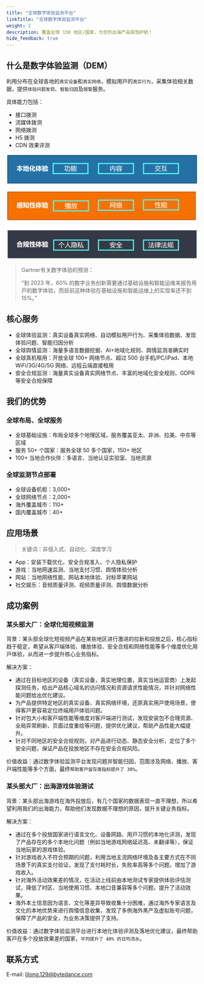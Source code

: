 ```yaml
---
title: "全球数字体验监测平台"
linkTitle: "全球数字体验监测平台"
weight: 1
description: 覆盖全球 150 地区/国家，为您的出海产品保驾护航！
hide_feedback: true
---
```


## 什么是数字体验监测（DEM）

利⽤分布在全球各地的`真实设备`和`真实⽹络`，模拟⽤⼾的`真实⾏为`，采集体验相关数据，提供`体验问题发现`、`智能归因`及`报警`服务。

具体能⼒包括：

- 接⼝拨测
- 流媒体拨测
- ⽹络拨测
- H5 拨测
- CDN 效果评测

![](/image/DEM.png)

> Gartner有关数字体验的预测：
>
> “到 2023 年，60% 的数字业务创新需要通过基础设施和智能运维来报告⽤⼾的数字体验，⽽⽬前这种体验在基础设施和智能运维上的实现率还不到 15%。”

## 核⼼服务

- 全球体验监测：真实设备真实⽹络、⾃动模拟⽤⼾⾏为、采集体验数据、发现体验问题、智能归因分析
- 全球舆情监测：海量多语⾔数据挖掘、AI+地域化规则、舆情监测准确实时
- 全球真机租⽤：开放全球 100+ ⽹络节点、超过 500 台⼿机/PC/iPad、本地 WiFi/3G/4G/5G ⽹络、远程云端直接租⽤
- 安全合规监测：海量真实设备真实⽹络节点、丰富的地域化安全规则、GDPR 等安全合规保障

## 我们的优势

### 全球布局、全球服务

- 全球基础设施：布局全球多个地理区域，服务覆盖亚太、⾮洲、拉美、中东等区域
- 服务 50+ 个国家：服务全球 50 多个国家，150+ 地区
- 100+ 当地合作伙伴：多语⾔、当地认证实验室、当地资源

### 全球监测节点部署

- 全球设备机柜：3,000+
- 全球⽹络节点：2,000+
- 海外覆盖城市：110+
- 国内覆盖城市：40+

## 应用场景

> 关键词：非侵入式、自动化、深度学习

- App：安装下载优化、安全合规准⼊、个⼈隐私保护
- 游戏：当地⽹速监测、当地⽀付习惯、舆情体验分析
- 网站：当地⽹络性能、⽹站本地体验、对标苹果⽹站
- 社交娱乐：⾳频质量评测、视频质量评测、舆情数据分析

## 成功案例

### 某头部大厂：全球化短视频监测

背景：某头部全球化短视频产品在某些地区进⾏激进的拉新和投放之后，核⼼指标趋于稳定，希望从客⼾端体验、播放体验、安全合规和⽹络性能等多个维度优化⽤⼾体验，从⽽进⼀步提升核⼼业务指标。

解决方案：

- 通过在⽬标地区的设备（真实设备，真实地理位置，真实当地运营商）上发起探测任务，给出产品核⼼域名的访问情况和资源请求性能情况，并针对⽹络性能问题给出优化建议。
- 为产品提供特定地区的真实设备、真实⽹络环境，还原真实⽤⼾使⽤场景，使得客⼾更容易定位终端⽤⼾体验问题。
- 针对包⼤⼩和客⼾端性能等维度对客⼾端进⾏测试，发现安装包不合理资源、全局异常刷新、⻚⾯过度重绘等问题，提供优化建议，帮助产品性能⼤幅提升。
- 针对不同地区的安全合规规则，对产品进⾏动态、静态安全分析，定位了多个安全问题，保证产品在投放地区不存在安全合规⻛险。

价值收益：通过数字体验监测平台发现问题并智能归因，范围涉及⽹络、播放、客⼾端性能等多个⽅⾯，最终`帮助客⼾留存类指标提升了 30%`。

### 某头部大厂：出海游戏体验测试

背景：某头部出海游戏在海外投放后，有几个国家的数据表现一直不理想，所以希望利用我们的出海能力，帮助他们发现数据不理想的原因，提升关键业务指标。

解决方案：

- 通过在多个投放国家进⾏语⾔⽂化、设备⽹路、⽤⼾习惯的本地化评测，发现了产品存在的多个本地化问题（例如当地游戏⽹络延迟⾼、未翻译等），保证当地玩家的游戏体验。
- 针对游戏收⼊不符合预期的问题，利⽤当地主流⽹络环境及各主要⽅式在不同场景下的真实⽀付验证，发现了⽀付耗时⻓，失败率⾼等多个问题，增加了游戏收⼊。
- 针对海外活动效果差的情况，在活动上线前由本地测试专家提供体验评估测试，降低了时区、当地使⽤习惯、本地⼝⾳兼容等多个问题，提升了活动效果。
- 海外本⼟信息因为语⾔、⽂化等差异导致收集⼗分困难，通过海外专家语⾔及⽂化的本地优势来进⾏舆情信息收集，发现了多例海外⿊产及虚拟账号问题，保障了产品的安全，为业务决策提供了⽀持。

价值收益：通过数字体验监测平台进⾏本地化体验评测及落地优化建议，最终帮助客⼾在多个投放效果差的国家，`平均提升了 40% 的⽇均流⽔`。

## 联系方式

E-mail: lilong.129@bytedance.com
